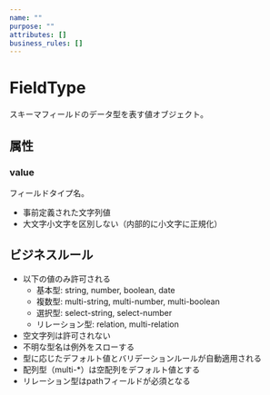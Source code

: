 ```yaml
---
name: ""
purpose: ""
attributes: []
business_rules: []
---
```


# FieldType

スキーマフィールドのデータ型を表す値オブジェクト。

## 属性

### value

フィールドタイプ名。

- 事前定義された文字列値
- 大文字小文字を区別しない（内部的に小文字に正規化）

## ビジネスルール

- 以下の値のみ許可される
  - 基本型: string, number, boolean, date
  - 複数型: multi-string, multi-number, multi-boolean
  - 選択型: select-string, select-number
  - リレーション型: relation, multi-relation
- 空文字列は許可されない
- 不明な型名は例外をスローする
- 型に応じたデフォルト値とバリデーションルールが自動適用される
- 配列型（multi-*）は空配列をデフォルト値とする
- リレーション型はpathフィールドが必須となる
